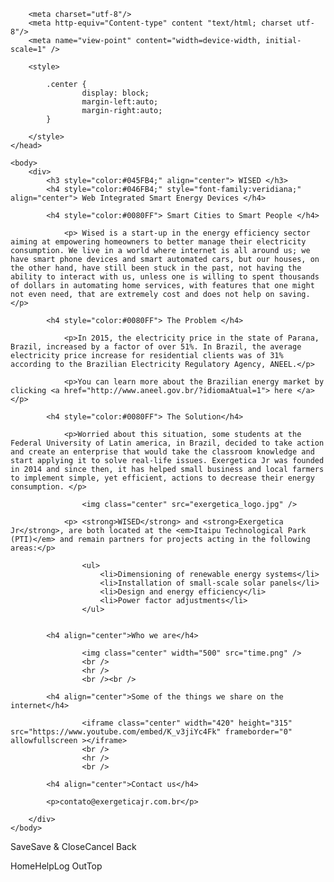 <!DOCTYPE html>

<html>
	<head>
		<title>WISED</title>
	
		<meta charset="utf-8"/>
		<meta http-equiv="Content-type" content "text/html; charset utf-8"/>
		<meta name="view-point" content="width=device-width, initial-scale=1" />	
		
		<style>
			
			.center {
					display: block;
					margin-left:auto;
					margin-right:auto;
			}
		
		</style>
	</head>

	<body>
		<div>
			<h3 style="color:#045FB4;" align="center"> WISED </h3>
			<h4 style="color:#046FB4;" style="font-family:veridiana;" align="center"> Web Integrated Smart Energy Devices </h4>

			<h4 style="color:#0080FF"> Smart Cities to Smart People </h4>

				<p> Wised is a start-up in the energy efficiency sector aiming at empowering homeowners to better manage their electricity consumption. We live in a world where internet is all around us; we have smart phone devices and smart automated cars, but our houses, on the other hand, have still been stuck in the past, not having the ability to interact with us, unless one is willing to spent thousands of dollars in automating home services, with features that one might not even need, that are extremely cost and does not help on saving.</p>

			<h4 style="color:#0080FF"> The Problem </h4>

				<p>In 2015, the electricity price in the state of Parana, Brazil, increased by a factor of over 51%. In Brazil, the average electricity price increase for residential clients was of 31% according to the Brazilian Electricity Regulatory Agency, ANEEL.</p>

				<p>You can learn more about the Brazilian energy market by clicking <a href="http://www.aneel.gov.br/?idiomaAtual=1"> here </a> </p>

			<h4 style="color:#0080FF"> The Solution</h4>
			
				<p>Worried about this situation, some students at the Federal University of Latin america, in Brazil, decided to take action and create an enterprise that would take the classroom knowledge and start applying it to solve real-life issues. Exergetica Jr was founded in 2014 and since then, it has helped small business and local farmers to implement simple, yet efficient, actions to decrease their energy consumption. </p>

					<img class="center" src="exergetica_logo.jpg" />

				<p> <strong>WISED</strong> and <strong>Exergetica Jr</strong>, are both located at the <em>Itaipu Technological Park (PTI)</em> and remain partners for projects acting in the following areas:</p>

					<ul>
						<li>Dimensioning of renewable energy systems</li>
						<li>Installation of small-scale solar panels</li>
						<li>Design and energy efficiency</li>
						<li>Power factor adjustments</li>
					</ul>
	
	
			<h4 align="center">Who we are</h4>

					<img class="center" width="500" src="time.png" />
					<br />
					<hr />
					<br /><br />
					
			<h4 align="center">Some of the things we share on the internet</h4>
			
					<iframe class="center" width="420" height="315" src="https://www.youtube.com/embed/K_v3jiYc4Fk" frameborder="0" allowfullscreen ></iframe>
					<br />
					<hr />
					<br />
			
			<h4 align="center">Contact us</h4>	
			
			<p>contato@exergeticajr.com.br</p>
					
		</div>
	</body>
</html>

SaveSave & CloseCancel
Back

HomeHelpLog OutTop
